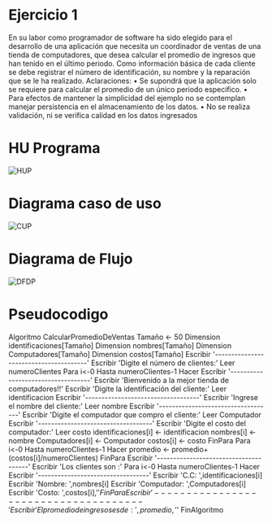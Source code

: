 # Ejercicio 1

En su labor como programador de software ha sido elegido para el desarrollo de una aplicación que necesita un coordinador de ventas de una tienda  de computadores, que desea calcular el promedio de ingresos que han tenido en el último periodo. Como información básica de cada cliente se debe registrar el número de identificación, su nombre y la reparación que se le ha realizado. Aclaraciones: 
• Se supondrá que la aplicación solo se requiere para calcular el promedio de un único periodo especifico. 
• Para efectos de mantener la simplicidad del ejemplo no se contemplan manejar persistencia en el almacenamiento de los datos. 
• No se realiza validación, ni se verifica calidad en los datos ingresados


# HU Programa

![HUP](https://github.com/AndresBenitez54/pipet/assets/133779157/37ed75cc-3bca-4d28-bbcf-2301e5be5aeb)

# Diagrama caso de uso

![CUP](https://github.com/AndresBenitez54/pipet/assets/133779157/959747d0-ca32-4161-830c-b1198163fb62)

# Diagrama de Flujo

![DFDP](https://github.com/AndresBenitez54/pipet/assets/133779157/d7734082-bd14-4e26-b313-6d10a5eb3334)




# Pseudocodigo

Algoritmo CalcularPromedioDeVentas
	Tamaño <- 50
	Dimension identificaciones[Tamaño]
	Dimension nombres[Tamaño]
	Dimension Computadores[Tamaño] 
	Dimension costos[Tamaño]
	Escribir '---------------------------------------'
	Escribir 'Digite el número de clientes:'
	Leer numeroClientes
	Para i<-0 Hasta numeroClientes-1 Hacer
		Escribir '-----------------------------------'
		Escribir 'Bienvenido a la mejor tienda de computadores!!'
		Escribir 'Digite la identificación del cliente:'
		Leer identificacion
		Escribir '-----------------------------------'
		Escribir 'Ingrese el nombre del cliente:'
		Leer nombre
		Escribir '-----------------------------------'
		Escribir 'Digite el computador que compro el cliente:'
		Leer Computador
		Escribir '-----------------------------------'
		Escribir 'Digite el costo del computador:'
		Leer costo
		identificaciones[i] <- identificacion
		nombres[i] <- nombre
		Computadores[i] <- Computador 
		costos[i] <- costo
	FinPara
	Para i<-0 Hasta numeroClientes-1 Hacer
		promedio <- promedio+(costos[i]/numeroClientes)
	FinPara
	Escribir '--------------------------------------'
	Escribir 'Los clientes son :'
	Para i<-0 Hasta numeroClientes-1 Hacer
		Escribir '----------------------------------'
		Escribir 'C.C: ',identificaciones[i]
		Escribir 'Nombre: ',nombres[i] 
		Escribir 'Computador: ',Computadores[i]
		Escribir 'Costo: ',costos[i],'$'
	FinPara
	Escribir '-------------------------------------'
	Escribir 'El promedio de ingresos es de: ',promedio,'$'
FinAlgoritmo
